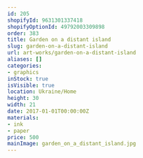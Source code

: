 ```yaml
---
id: 205
shopifyId: 9631301337418
shopifyOptionId: 49792003309898
order: 383
title: Garden on a distant island
slug: garden-on-a-distant-island
url: art-works/garden-on-a-distant-island
aliases: []
categories:
- graphics
inStock: true
isVisible: true
location: Ukraine/Home
height: 30
width: 21
date: 2017-01-01T00:00:00Z
materials:
- ink
- paper
price: 500
mainImage: garden_on_a_distant_island.jpg
---
```

